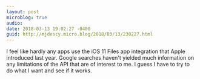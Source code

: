 ```yaml
---
layout: post
microblog: true
audio: 
date: 2018-03-13 19:02:27 -0400
guid: http://mjdescy.micro.blog/2018/03/13/230227.html
---
```

I feel like hardly any apps use the iOS 11 Files app integration that Apple introduced last year. Google searches haven't yielded much information on any limitations of the API that are of interest to me. I guess I have to try to do what I want and see if it works.
